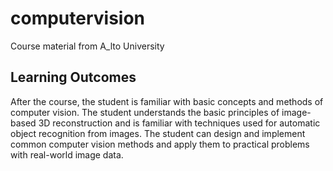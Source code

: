 # computervision
Course material from A_lto University

## Learning Outcomes

After the course, the student is familiar with basic concepts and methods of computer vision. The student understands the basic principles of image-based 3D reconstruction and is familiar with techniques used for automatic object recognition from images. The student can design and implement common computer vision methods and apply them to practical problems with real-world image data.
